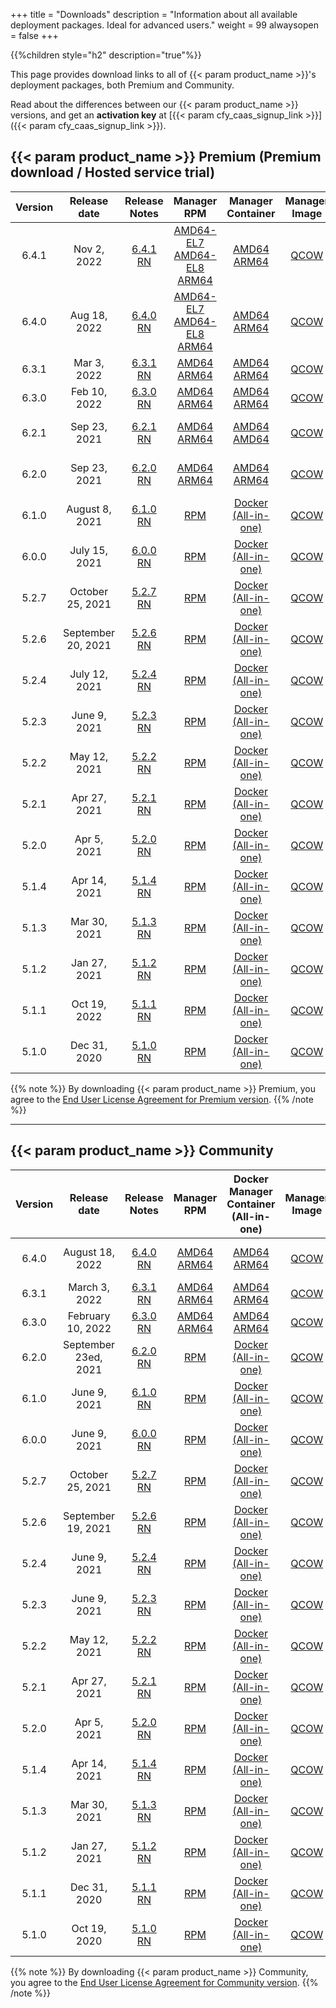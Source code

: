 +++
title = "Downloads"
description = "Information about all available deployment packages. Ideal for advanced users."
weight = 99
alwaysopen = false
+++

{{%children style="h2" description="true"%}}

This page provides download links to all of {{< param product_name >}}'s deployment packages, both Premium and Community.

Read about the differences between our {{< param product_name >}} versions, and get an **activation key** at [{{< param cfy_caas_signup_link >}}]({{< param cfy_caas_signup_link >}}).

## {{< param product_name >}} Premium (Premium download / Hosted service trial)


| Version | Release date | Release Notes | Manager RPM | Manager Container | Manager Image | CLI RPM | CLI DEB | CLI EXE | End of life |
|:-------:|:-----:|:-------------:|:-----------:|:-----------------:|:-------------:|:-------:|:-------:|:-------:|:-------:|
| 6.4.1  | Nov 2, 2022 | [6.4.1 RN](/pdf/641RN.pdf)                                    | [AMD64-EL7](https://repository.cloudifysource.org/cloudify/6.4.1/ga-release/cloudify-manager-install-6.4.1-ga.el7.x86_64.rpm) [AMD64-EL8](https://repository.cloudifysource.org/cloudify/6.4.1/ga-release/cloudify-manager-install-6.4.1-ga.el8.x86_64.rpm) [ARM64 ](https://cloudify-release-eu.s3.eu-west-1.amazonaws.com/cloudify/6.4.1/ga-release/cloudify-manager-install-6.4.1-ga.el7.aarch64.rpm) | [AMD64](https://repository.cloudifysource.org/cloudify/6.4.1/ga-release/cloudify-manager-aio-docker-6.4.1-ga-x86_64.tar) [ARM64](https://repository.cloudifysource.org/cloudify/6.4.1/ga-release/cloudify-manager-aio-docker-6.4.1-ga-aarch64.tar) | [QCOW](https://repository.cloudifysource.org/cloudify/6.4.1/ga-release/cloudify-manager-premium-6.4.1.qcow2) | [AMD64-EL7](https://repository.cloudifysource.org/cloudify/6.4.1/ga-release/cloudify-cli-6.4.1-ga.el7.x86_64.rpm) [AMD64-EL8](https://repository.cloudifysource.org/cloudify/6.4.1/ga-release/cloudify-cli-6.4.1-ga.el8.x86_64.rpm) [ARM64](https://repository.cloudifysource.org/cloudify/6.4.1/ga-release/cloudify-cli-6.4.1-ga.el7.aarch64.rpm) | [DEB](https://repository.cloudifysource.org/cloudify/6.4.1/ga-release/cloudify-cli_6.4.1-ga_amd64.deb) | [EXE](https://repository.cloudifysource.org/cloudify/6.4.1/ga-release/cloudify-windows-cli_6.4.1-ga.exe) | Nov 2, 2024 |
| 6.4.0  | Aug 18, 2022 | [6.4.0 RN](/pdf/640RN.pdf)                                    | [AMD64-EL7](https://repository.cloudifysource.org/cloudify/6.4.0/ga-release/cloudify-manager-install-6.4.0-ga.el7.x86_64.rpm) [AMD64-EL8](https://repository.cloudifysource.org/cloudify/6.4.0/ga-release/cloudify-manager-install-6.4.0-ga.el8.x86_64.rpm) [ARM64 ](https://cloudify-release-eu.s3.eu-west-1.amazonaws.com/cloudify/6.4.0/ga-release/cloudify-manager-install-6.4.0-ga.el7.aarch64.rpm) | [AMD64](https://repository.cloudifysource.org/cloudify/6.4.0/ga-release/cloudify-manager-aio-docker-6.4.0-ga-x86_64.tar) [ARM64](https://repository.cloudifysource.org/cloudify/6.4.0/ga-release/cloudify-manager-aio-docker-6.4.0-ga-aarch64.tar) | [QCOW](https://repository.cloudifysource.org/cloudify/6.4.0/ga-release/cloudify-manager-premium-6.4.0.qcow2) | [AMD64-EL7](https://repository.cloudifysource.org/cloudify/6.4.0/ga-release/cloudify-cli-6.4.0-ga.el7.x86_64.rpm) [AMD64-EL8](https://repository.cloudifysource.org/cloudify/6.4.0/ga-release/cloudify-cli-6.4.0-ga.el8.x86_64.rpm) [ARM64](https://repository.cloudifysource.org/cloudify/6.4.0/ga-release/cloudify-cli-6.4.0-ga.el7.aarch64.rpm) | [DEB](https://repository.cloudifysource.org/cloudify/6.4.0/ga-release/cloudify-cli_6.4.0-ga_amd64.deb) | [EXE](https://repository.cloudifysource.org/cloudify/6.4.0/ga-release/cloudify-windows-cli_6.4.0-ga.exe) | Aug 18, 2024 |
| 6.3.1      | Mar 3, 2022  | [6.3.1 RN](/pdf/631RN.pdf)                                    | [AMD64](https://repository.cloudifysource.org/cloudify/6.3.1/ga-release/cloudify-manager-install-6.3.1-ga.el7.x86_64.rpm) [ARM64](https://cloudify-release-eu.s3.eu-west-1.amazonaws.com/cloudify/6.3.1/ga-release/cloudify-manager-install-6.3.1-ga.el7.aarch64.rpm)                                                                                                                                  | [AMD64](https://repository.cloudifysource.org/cloudify/6.3.1/ga-release/cloudify-manager-aio-docker-6.3.1-ga-x86_64.tar) [ARM64](https://repository.cloudifysource.org/cloudify/6.3.1/ga-release/cloudify-manager-aio-docker-6.3.1-ga-aarch64.tar) | [QCOW](https://repository.cloudifysource.org/cloudify/6.3.1/ga-release/cloudify-manager-premium-6.3.1.qcow2) | [AMD64](https://repository.cloudifysource.org/cloudify/6.3.1/ga-release/cloudify-cli-6.3.1-ga.el7.x86_64.rpm) [AMD64](https://repository.cloudifysource.org/cloudify/6.3.1/ga-release/cloudify-cli-6.3.1-ga.el7.aarch64.rpm)                                                                                                                    | [DEB](https://repository.cloudifysource.org/cloudify/6.3.1/ga-release/cloudify-cli_6.3.1-ga_amd64.deb) | [EXE](https://repository.cloudifysource.org/cloudify/6.3.1/ga-release/cloudify-windows-cli_6.3.1-ga.exe) | Feb 9, 2024  |
| 6.3.0      | Feb 10, 2022 | [6.3.0 RN](/pdf/630RN.pdf)                                    | [AMD64](https://repository.cloudifysource.org/cloudify/6.3.0/ga-release/cloudify-manager-install-6.3.0-ga.el7.x86_64.rpm) [ARM64](https://cloudify-release-eu.s3.eu-west-1.amazonaws.com/cloudify/6.3.0/ga-release/cloudify-manager-install-6.3.0-ga.el7.aarch64.rpm)                                                                                                                                | [AMD64](https://repository.cloudifysource.org/cloudify/6.3.0/ga-release/cloudify-manager-aio-docker-6.3.0-ga-x86_64.tar) [ARM64](https://repository.cloudifysource.org/cloudify/6.3.0/ga-release/cloudify-manager-aio-docker-6.3.0-ga-aarch64.tar) | [QCOW](https://repository.cloudifysource.org/cloudify/6.3.0/ga-release/cloudify-manager-premium-6.3.0.qcow2) | [AMD64](https://repository.cloudifysource.org/cloudify/6.3.0/ga-release/cloudify-cli-6.3.0-ga.el7.x86_64.rpm) [ARM64](https://repository.cloudifysource.org/cloudify/6.3.0/ga-release/cloudify-cli-6.3.0-ga.el7.aarch64.rpm)                                                                                                                    | [DEB](https://repository.cloudifysource.org/cloudify/6.3.0/ga-release/cloudify-cli_6.3.0-ga_amd64.deb) | [EXE](https://repository.cloudifysource.org/cloudify/6.3.0/ga-release/cloudify-windows-cli_6.3.0-ga.exe) | Feb 9, 2024  |
| 6.2.1      | Sep 23, 2021 | [6.2.1 RN](/pdf/621RN.pdf)                                    | [AMD64](https://repository.cloudifysource.org/cloudify/6.2.1/ga-release/cloudify-manager-install-6.2.1-ga.el7.x86_64.rpm) [ARM64](https://cloudify-release-eu.s3.eu-west-1.amazonaws.com/cloudify/6.2.1/ga-release/cloudify-manager-install-6.2.1-ga.el7.aarch64.rpm)                                                                                                                                | [AMD64](https://repository.cloudifysource.org/cloudify/6.2.1/ga-release/cloudify-manager-aio-docker-6.2.1-ga-x86_64.tar) [AMD64](https://repository.cloudifysource.org/cloudify/6.2.1/ga-release/cloudify-manager-aio-docker-6.2.1-ga-aarch64.tar)       | [QCOW](https://repository.cloudifysource.org/cloudify/6.2.1/ga-release/cloudify-manager-premium-6.2.1.qcow2) | [AMD64](https://repository.cloudifysource.org/cloudify/6.2.1/ga-release/cloudify-cli-6.2.1-ga.el7.x86_64.rpm) [ARM64](https://repository.cloudifysource.org/cloudify/6.2.1/ga-release/cloudify-cli-6.2.1-ga.el7.aarch64.rpm)                                                                                                                    | [DEB](https://repository.cloudifysource.org/cloudify/6.2.1/ga-release/cloudify-cli_6.2.1-ga_amd64.deb) | [EXE](https://repository.cloudifysource.org/cloudify/6.2.1/ga-release/cloudify-windows-cli_6.2.1-ga.exe) | Sep 22, 2023 |
| 6.2.0      | Sep 23, 2021 | [6.2.0 RN](/pdf/620RN.pdf)                                    | [AMD64](https://repository.cloudifysource.org/cloudify/6.2.0/ga-release/cloudify-manager-install-6.2.0-ga.el7.x86_64.rpm) [ARM64](https://cloudify-release-eu.s3.eu-west-1.amazonaws.com/cloudify/6.2.0/ga-release/cloudify-manager-install-6.2.0-ga.el7.aarch64.rpm)                                                                                                                                | [AMD64](https://repository.cloudifysource.org/cloudify/6.2.0/ga-release/cloudify-manager-aio-docker-6.2.0-ga.tar) [ARM64](https://repository.cloudifysource.org/cloudify/6.2.0/ga-release/cloudify-manager-aio-docker-6.2.0-ga-aarch64.tar)       | [QCOW](https://repository.cloudifysource.org/cloudify/6.2.0/ga-release/cloudify-manager-premium-6.2.0.qcow2) | [AMD64](https://repository.cloudifysource.org/cloudify/6.2.0/ga-release/cloudify-cli-6.2.0-ga.el7.x86_64.rpm) [AMD64](https://repository.cloudifysource.org/cloudify/6.2.0/ga-release/cloudify-cli-6.2.0-ga.el7.aarch64.rpm)                                                                                                                    | [DEB](https://repository.cloudifysource.org/cloudify/6.2.0/ga-release/cloudify-cli_6.2.0-ga_amd64.deb) | [EXE](https://repository.cloudifysource.org/cloudify/6.2.0/ga-release/cloudify-windows-cli_6.2.0-ga.exe) | Sep 22, 2023 |
| 6.1.0  | August 8, 2021 | [6.1.0 RN](/pdf/610RN.pdf) | [RPM](https://repository.cloudifysource.org/cloudify/6.1.0/ga-release/cloudify-manager-install-6.1.0-ga.el7.x86_64.rpm)	|	[Docker (All-in-one)](https://repository.cloudifysource.org/cloudify/6.1.0/ga-release/cloudify-manager-aio-docker-6.1.0-ga.tar)	|	[QCOW](https://repository.cloudifysource.org/cloudify/6.1.0/ga-release/cloudify-manager-premium-6.1.0.qcow2) | [RPM](https://repository.cloudifysource.org/cloudify/6.1.0/ga-release/cloudify-cli-6.1.0-ga.el7.x86_64.rpm)	|	[DEB](https://repository.cloudifysource.org/cloudify/6.1.0/ga-release/cloudify-cli_6.1.0-ga_amd64.deb)	|	[EXE](https://repository.cloudifysource.org/cloudify/6.1.0/ga-release/cloudify-windows-cli_6.1.0-ga.exe) | August 7, 2023 |
| 6.0.0 | July 15, 2021 | [6.0.0 RN](/pdf/600RN.pdf) | [RPM](https://repository.cloudifysource.org/cloudify/6.0.0/ga-release/cloudify-manager-install-6.0.0-ga.el7.x86_64.rpm)	|	[Docker (All-in-one)](https://repository.cloudifysource.org/cloudify/6.0.0/ga-release/cloudify-manager-aio-docker-6.0.0-ga.tar)	|	[QCOW](https://repository.cloudifysource.org/cloudify/6.0.0/ga-release/cloudify-manager-premium-6.0.0.qcow2) | [RPM](https://repository.cloudifysource.org/cloudify/6.0.0/ga-release/cloudify-cli-6.0.0-ga.el7.x86_64.rpm)	|	[DEB](https://repository.cloudifysource.org/cloudify/6.0.0/ga-release/cloudify-cli_6.0.0-ga_amd64.deb)	|	[EXE](https://repository.cloudifysource.org/cloudify/6.0.0/ga-release/cloudify-windows-cli_6.0.0-ga.exe) | May 26, 2023 |
| 5.2.7  | October 25, 2021 | [5.2.7 RN](/pdf/527RN.pdf) | [RPM](https://repository.cloudifysource.org/cloudify/5.2.7/ga-release/cloudify-manager-install-5.2.7-ga.el7.x86_64.rpm)	|	[Docker (All-in-one)](https://repository.cloudifysource.org/cloudify/5.2.7/ga-release/cloudify-manager-aio-docker-5.2.7-ga.tar)	|	[QCOW](https://repository.cloudifysource.org/cloudify/5.2.7/ga-release/cloudify-manager-premium-5.2.7.qcow2) | [RPM](https://repository.cloudifysource.org/cloudify/5.2.7/ga-release/cloudify-cli-5.2.7-ga.el7.x86_64.rpm)	|	[DEB](https://repository.cloudifysource.org/cloudify/5.2.7/ga-release/cloudify-cli_5.2.7-ga_amd64.deb)	|	[EXE](https://repository.cloudifysource.org/cloudify/5.2.7/ga-release/cloudify-windows-cli_5.2.7-ga.exe) | Apr 5, 2023 |
| 5.2.6  | September 20, 2021 | [5.2.6 RN](/pdf/526RN.pdf) | [RPM](https://repository.cloudifysource.org/cloudify/5.2.6/ga-release/cloudify-manager-install-5.2.6-ga.el7.x86_64.rpm)	|	[Docker (All-in-one)](https://repository.cloudifysource.org/cloudify/5.2.6/ga-release/cloudify-manager-aio-docker-5.2.6-ga.tar)	|	[QCOW](https://repository.cloudifysource.org/cloudify/5.2.6/ga-release/cloudify-manager-premium-5.2.6.qcow2) | [RPM](https://repository.cloudifysource.org/cloudify/5.2.6/ga-release/cloudify-cli-5.2.6-ga.el7.x86_64.rpm)	|	[DEB](https://repository.cloudifysource.org/cloudify/5.2.6/ga-release/cloudify-cli_5.2.6-ga_amd64.deb)	|	[EXE](https://repository.cloudifysource.org/cloudify/5.2.6/ga-release/cloudify-windows-cli_5.2.6-ga.exe) | Apr 5, 2023 |
| 5.2.4  | July 12, 2021 | [5.2.4 RN](/pdf/524RN.pdf) | [RPM](https://repository.cloudifysource.org/cloudify/5.2.4/ga-release/cloudify-manager-install-5.2.4-ga.el7.x86_64.rpm)	|	[Docker (All-in-one)](https://repository.cloudifysource.org/cloudify/5.2.4/ga-release/cloudify-manager-aio-docker-5.2.4-ga.tar)	|	[QCOW](https://repository.cloudifysource.org/cloudify/5.2.4/ga-release/cloudify-manager-premium-5.2.4.qcow2) | [RPM](https://repository.cloudifysource.org/cloudify/5.2.4/ga-release/cloudify-cli-5.2.4-ga.el7.x86_64.rpm)	|	[DEB](https://repository.cloudifysource.org/cloudify/5.2.4/ga-release/cloudify-cli_5.2.4-ga_amd64.deb)	|	[EXE](https://repository.cloudifysource.org/cloudify/5.2.4/ga-release/cloudify-windows-cli_5.2.4-ga.exe) | Apr 5, 2023 |
| 5.2.3  | June 9, 2021 | [5.2.3 RN](/pdf/523RN.pdf) | [RPM](https://repository.cloudifysource.org/cloudify/5.2.3/ga-release/cloudify-manager-install-5.2.3-ga.el7.x86_64.rpm)	|	[Docker (All-in-one)](https://repository.cloudifysource.org/cloudify/5.2.3/ga-release/cloudify-manager-aio-docker-5.2.3-ga.tar)	|	[QCOW](https://repository.cloudifysource.org/cloudify/5.2.3/ga-release/cloudify-manager-premium-5.2.3.qcow2) | [RPM](https://repository.cloudifysource.org/cloudify/5.2.3/ga-release/cloudify-cli-5.2.3-ga.el7.x86_64.rpm)	|	[DEB](https://repository.cloudifysource.org/cloudify/5.2.3/ga-release/cloudify-cli_5.2.3-ga_amd64.deb)	|	[EXE](https://repository.cloudifysource.org/cloudify/5.2.3/ga-release/cloudify-windows-cli_5.2.3-ga.exe) | Apr 5, 2023 |
| 5.2.2  | May 12, 2021 | [5.2.2 RN](/pdf/522RN.pdf) | [RPM](https://repository.cloudifysource.org/cloudify/5.2.2/ga-release/cloudify-manager-install-5.2.2-ga.el7.x86_64.rpm)	|	[Docker (All-in-one)](https://repository.cloudifysource.org/cloudify/5.2.2/ga-release/cloudify-manager-aio-docker-5.2.2-ga.tar)	|	[QCOW](https://repository.cloudifysource.org/cloudify/5.2.2/ga-release/cloudify-manager-premium-5.2.2.qcow2) | [RPM](https://repository.cloudifysource.org/cloudify/5.2.2/ga-release/cloudify-cli-5.2.2-ga.el7.x86_64.rpm)	|	[DEB](https://repository.cloudifysource.org/cloudify/5.2.2/ga-release/cloudify-cli_5.2.2-ga_amd64.deb)	|	[EXE](https://repository.cloudifysource.org/cloudify/5.2.2/ga-release/cloudify-windows-cli_5.2.2-ga.exe) | Apr 5, 2023 |
| 5.2.1  | Apr 27, 2021 | [5.2.1 RN](/pdf/521RN.pdf) | [RPM](https://repository.cloudifysource.org/cloudify/5.2.1/ga-release/cloudify-manager-install-5.2.1-ga.el7.x86_64.rpm)	|	[Docker (All-in-one)](https://repository.cloudifysource.org/cloudify/5.2.1/ga-release/cloudify-manager-aio-docker-5.2.1-ga.tar)	|	[QCOW](https://repository.cloudifysource.org/cloudify/5.2.1/ga-release/cloudify-manager-premium-5.2.1.qcow2) | [RPM](https://repository.cloudifysource.org/cloudify/5.2.1/ga-release/cloudify-cli-5.2.1-ga.el7.x86_64.rpm)	|	[DEB](https://repository.cloudifysource.org/cloudify/5.2.1/ga-release/cloudify-cli_5.2.1-ga_amd64.deb)	|	[EXE](https://repository.cloudifysource.org/cloudify/5.2.1/ga-release/cloudify-windows-cli_5.2.1-ga.exe) | Apr 5, 2023 |
| 5.2.0 | Apr 5, 2021  | [5.2.0 RN](/pdf/520RN.pdf) |  [RPM](https://repository.cloudifysource.org/cloudify/5.2.0/ga-release/cloudify-manager-install-5.2.0-ga.el7.x86_64.rpm)	|	[Docker (All-in-one)](https://repository.cloudifysource.org/cloudify/5.2.0/ga-release/cloudify-manager-aio-docker-5.2.0-ga.tar)	|	[QCOW](https://repository.cloudifysource.org/cloudify/5.2.0/ga-release/cloudify-manager-premium-5.2.0.qcow2) | [RPM](https://repository.cloudifysource.org/cloudify/5.2.0/ga-release/cloudify-cli-5.2.0-ga.el7.x86_64.rpm)	|	[DEB](https://repository.cloudifysource.org/cloudify/5.2.0/ga-release/cloudify-cli_5.2.0-ga_amd64.deb)	|	[EXE](https://repository.cloudifysource.org/cloudify/5.2.0/ga-release/cloudify-windows-cli_5.2.0-ga.exe) | Apr 5, 2023 |
| 5.1.4 | Apr 14, 2021 | [5.1.4 RN](/pdf/514RN.pdf) | [RPM](https://repository.cloudifysource.org/cloudify/5.1.4/ga-release/cloudify-manager-install-5.1.4-ga.el7.x86_64.rpm)	|	[Docker (All-in-one)](https://repository.cloudifysource.org/cloudify/5.1.4/ga-release/cloudify-manager-aio-docker-5.1.4ga.tar)	|	[QCOW](https://repository.cloudifysource.org/cloudify/5.1.4/ga-release/cloudify-manager-premium-5.1.4.qcow2) | [RPM](https://repository.cloudifysource.org/cloudify/5.1.4/ga-release/cloudify-cli-5.1.4-ga.el7.x86_64.rpm)	|	[DEB](https://repository.cloudifysource.org/cloudify/5.1.4/ga-release/cloudify-cli_5.1.4-ga_amd64.deb)	|	[EXE](https://repository.cloudifysource.org/cloudify/5.1.4/ga-release/cloudify-windows-cli_5.1.4-ga.exe) | Oct 19, 2022 |
| 5.1.3 | Mar 30, 2021 | [5.1.3 RN](/pdf/513RN.pdf) | [RPM](https://repository.cloudifysource.org/cloudify/5.1.3/ga-release/cloudify-manager-install-5.1.3-ga.el7.x86_64.rpm)	|	[Docker (All-in-one)](https://repository.cloudifysource.org/cloudify/5.1.3/ga-release/cloudify-manager-aio-docker-5.1.3ga.tar)	|	[QCOW](https://repository.cloudifysource.org/cloudify/5.1.3/ga-release/cloudify-manager-premium-5.1.3.qcow2) | [RPM](https://repository.cloudifysource.org/cloudify/5.1.3/ga-release/cloudify-cli-5.1.3-ga.el7.x86_64.rpm)	|	[DEB](https://repository.cloudifysource.org/cloudify/5.1.3/ga-release/cloudify-cli_5.1.3-ga_amd64.deb)	|	[EXE](https://repository.cloudifysource.org/cloudify/5.1.3/ga-release/cloudify-windows-cli_5.1.3-ga.exe) | Oct 19, 2022 |
| 5.1.2 | Jan 27, 2021 | [5.1.2 RN](/pdf/512RN.pdf) | [RPM](https://repository.cloudifysource.org/cloudify/5.1.2/ga-release/cloudify-manager-install-5.1.2-ga.el7.x86_64.rpm)	|	[Docker (All-in-one)](https://repository.cloudifysource.org/cloudify/5.1.2/ga-release/cloudify-manager-aio-docker-5.1.2ga.tar)	|	[QCOW](https://repository.cloudifysource.org/cloudify/5.1.2/ga-release/cloudify-manager-premium-5.1.2.qcow2) | [RPM](https://repository.cloudifysource.org/cloudify/5.1.2/ga-release/cloudify-cli-5.1.2-ga.el7.x86_64.rpm)	|	[DEB](https://repository.cloudifysource.org/cloudify/5.1.2/ga-release/cloudify-cli_5.1.2-ga_amd64.deb)	|	[EXE](https://repository.cloudifysource.org/cloudify/5.1.2/ga-release/cloudify-windows-cli_5.1.2-ga.exe) | Oct 19, 2022 |
| 5.1.1 | Oct 19, 2022 | [5.1.1 RN](https://cloudify.co/release-notes-cloudify-5-1-1/) | [RPM](https://repository.cloudifysource.org/cloudify/5.1.1/ga-release/cloudify-manager-install-5.1.1-ga.el7.x86_64.rpm)	|	[Docker (All-in-one)](https://repository.cloudifysource.org/cloudify/5.1.1/ga-release/cloudify-manager-aio-docker-5.1.1ga.tar)	|	[QCOW](https://repository.cloudifysource.org/cloudify/5.1.1/ga-release/cloudify-manager-premium-5.1.1.qcow2) | [RPM](https://repository.cloudifysource.org/cloudify/5.1.1/ga-release/cloudify-cli-5.1.1-ga.el7.x86_64.rpm)	|	[DEB](https://repository.cloudifysource.org/cloudify/5.1.1/ga-release/cloudify-cli_5.1.1-ga_amd64.deb)	|	[EXE](https://repository.cloudifysource.org/cloudify/5.1.1/ga-release/cloudify-windows-cli_5.1.1-ga.exe) | Oct 19, 2022 |
| 5.1.0 | Dec 31, 2020 | [5.1.0 RN](https://cloudify.co/release-notes-5-1-2020/) | [RPM](https://repository.cloudifysource.org/cloudify/5.1.0/ga-release/cloudify-manager-install-5.1.0ga.rpm)	|	[Docker (All-in-one)](https://repository.cloudifysource.org/cloudify/5.1.0/ga-release/cloudify-manager-aio-docker-5.1.0ga.tar)	|	[QCOW](https://repository.cloudifysource.org/cloudify/5.1.0/ga-release/cloudify-manager-5.1.0ga.qcow2) | [RPM](https://repository.cloudifysource.org/cloudify/5.1.0/ga-release/cloudify-cli-5.1.0-ga.el7.x86_64.rpm)	|	[DEB](https://repository.cloudifysource.org/cloudify/5.1.0/ga-release/cloudify-cli_5.1.0-ga_amd64.deb)	|	[EXE](https://repository.cloudifysource.org/cloudify/5.1.0/ga-release/cloudify-windows-cli_5.1.0-ga.exe) | Oct 19, 2022 |


{{% note %}}
By downloading {{< param product_name >}} Premium, you agree to the [End User License Agreement for Premium version](https://cloudify.co/license).
{{% /note %}}


---


## {{< param product_name >}} Community

| Version | Release date  | Release Notes | Manager RPM | Docker Manager Container (All-in-one) | Manager Image | CLI RPM | CLI DEB | CLI EXE | End of Life |
|:-------:|:-----:|:-------------:|:-----------:|:-----------------:|:-------------:|:-------:|:-------:|:-------:|:-----:|
| 6.4.0   | August 18, 2022 | [6.4.0 RN](/pdf/640RN.pdf) | [AMD64](https://repository.cloudifysource.org/cloudify/6.4.0/community/cloudify-manager-install-6.4.0-ga.el7.x86_64.rpm) [ARM64](https://repository.cloudifysource.org/cloudify/6.4.0/community/cloudify-manager-install-6.4.0-ga.el7.aarch64.rpm)	|	[AMD64](https://repository.cloudifysource.org/cloudify/6.4.0/community/cloudify-manager-aio-docker-6.4.0-ga-x86_64.tar)	[ARM64](https://repository.cloudifysource.org/cloudify/6.4.0/community/cloudify-manager-aio-docker-6.4.0-ga-aarch64.tar) |	[QCOW](https://repository.cloudifysource.org/cloudify/6.4.0/community/cloudify-manager-community-6.4.0.qcow2) | [AMD64](https://repository.cloudifysource.org/cloudify/6.4.0/ga-release/cloudify-cli-6.4.0-ga.el7.x86_64.rpm) [ARM64](https://repository.cloudifysource.org/cloudify/6.4.0/ga-release/cloudify-cli-6.4.0-ga.el7.aarch64.rpm)	|	[DEB](https://repository.cloudifysource.org/cloudify/6.4.0/ga-release/cloudify-cli_6.4.0-ga_amd64.deb)	|	[EXE](https://repository.cloudifysource.org/cloudify/6.4.0/ga-release/cloudify-windows-cli_6.4.0-ga.exe) | August 18, 2024 |
| 6.3.1   | March 3, 2022 | [6.3.1 RN](/pdf/631RN.pdf) | [AMD64](https://repository.cloudifysource.org/cloudify/6.3.1/community/cloudify-manager-install-6.3.1-ga.el7.x86_64.rpm) [ARM64](https://repository.cloudifysource.org/cloudify/6.3.1/community/cloudify-manager-install-6.3.1-ga.el7.aarch64.rpm)	|	[AMD64](https://repository.cloudifysource.org/cloudify/6.3.1/community/cloudify-manager-aio-docker-6.3.1-ga-x86_64.tar) [ARM64](https://repository.cloudifysource.org/cloudify/6.3.1/community/cloudify-manager-aio-docker-6.3.1-ga-aarch64.tar)	|	[QCOW](https://repository.cloudifysource.org/cloudify/6.3.1/community/cloudify-manager-community-6.3.1.qcow2) | [AMD64](https://repository.cloudifysource.org/cloudify/6.3.1/ga-release/cloudify-cli-6.3.1-ga.el7.x86_64.rpm) [ARM64](https://repository.cloudifysource.org/cloudify/6.3.1/ga-release/cloudify-cli-6.3.1-ga.el7.aarch64.rpm)	|	[DEB](https://repository.cloudifysource.org/cloudify/6.3.1/ga-release/cloudify-cli_6.3.1-ga_amd64.deb)	|	[EXE](https://repository.cloudifysource.org/cloudify/6.3.1/ga-release/cloudify-windows-cli_6.3.1-ga.exe) | February 9, 2024 |
| 6.3.0   | February 10, 2022 | [6.3.0 RN](/pdf/630RN.pdf) | [AMD64](https://repository.cloudifysource.org/cloudify/6.3.0/community/cloudify-manager-install-6.3.0-ga.el7.x86_64.rpm) [ARM64](https://repository.cloudifysource.org/cloudify/6.3.0/community/cloudify-manager-install-6.3.0-ga.el7.aarch64.rpm)	|	[AMD64](https://repository.cloudifysource.org/cloudify/6.3.0/community/cloudify-manager-aio-docker-6.3.0-ga-x86_64.tar) [ARM64](https://repository.cloudifysource.org/cloudify/6.3.0/community/cloudify-manager-aio-docker-6.3.0-ga-aarch64.tar)	|	[QCOW](https://repository.cloudifysource.org/cloudify/6.3.0/community/cloudify-manager-community-6.3.0.qcow2) | [AMD64](https://repository.cloudifysource.org/cloudify/6.3.0/ga-release/cloudify-cli-6.3.0-ga.el7.x86_64.rpm)	[ARM64](https://repository.cloudifysource.org/cloudify/6.3.0/ga-release/cloudify-cli-6.3.0-ga.el7.aarch64.rpm) |	[DEB](https://repository.cloudifysource.org/cloudify/6.3.0/ga-release/cloudify-cli_6.3.0-ga_amd64.deb)	|	[EXE](https://repository.cloudifysource.org/cloudify/6.3.0/ga-release/cloudify-windows-cli_6.3.0-ga.exe) | February 9, 2024 |
| 6.2.0   | September 23ed, 2021 | [6.2.0 RN](/pdf/620RN.pdf) | [RPM](https://repository.cloudifysource.org/cloudify/6.2.0/community/cloudify-manager-install-6.2.0-ga.el7.x86_64.rpm)	|	[Docker (All-in-one)](https://repository.cloudifysource.org/cloudify/6.2.0/community/cloudify-manager-aio-docker-6.2.0-ga.tar)	|	[QCOW](https://repository.cloudifysource.org/cloudify/6.2.0/community/cloudify-manager-community-6.2.0.qcow2) | [RPM](https://repository.cloudifysource.org/cloudify/6.2.0/ga-release/cloudify-cli-6.2.0-ga.el7.x86_64.rpm)	|	[DEB](https://repository.cloudifysource.org/cloudify/6.2.0/ga-release/cloudify-cli_6.2.0-ga_amd64.deb)	|	[EXE](https://repository.cloudifysource.org/cloudify/6.2.0/ga-release/cloudify-windows-cli_6.2.0-ga.exe) | Sep 22 2023 |
| 6.1.0   | June 9, 2021 | [6.1.0 RN](/pdf/610RN.pdf) | [RPM](https://repository.cloudifysource.org/cloudify/6.1.0/community/cloudify-manager-install-6.1.0-ga.el7.x86_64.rpm)	|	[Docker (All-in-one)](https://repository.cloudifysource.org/cloudify/6.1.0/community/cloudify-manager-aio-docker-6.1.0-ga.tar)	|	[QCOW](https://repository.cloudifysource.org/cloudify/6.1.0/community/cloudify-manager-community-6.1.0.qcow2) | [RPM](https://repository.cloudifysource.org/cloudify/6.1.0/ga-release/cloudify-cli-6.1.0-ga.el7.x86_64.rpm)	|	[DEB](https://repository.cloudifysource.org/cloudify/6.1.0/ga-release/cloudify-cli_6.1.0-ga_amd64.deb)	|	[EXE](https://repository.cloudifysource.org/cloudify/6.1.0/ga-release/cloudify-windows-cli_6.1.0-ga.exe) | Aug 10, 2023 |
| 6.0.0   | June 9, 2021 | [6.0.0 RN](/pdf/600RN.pdf) | [RPM](https://repository.cloudifysource.org/cloudify/6.0.0/community/cloudify-manager-install-6.0.0-ga.el7.x86_64.rpm)	|	[Docker (All-in-one)](https://repository.cloudifysource.org/cloudify/6.0.0/community/cloudify-manager-aio-docker-6.0.0-ga.tar)	|	[QCOW](https://repository.cloudifysource.org/cloudify/6.0.0/community/cloudify-manager-community-6.0.0.qcow2) | [RPM](https://repository.cloudifysource.org/cloudify/6.0.0/ga-release/cloudify-cli-6.0.0-ga.el7.x86_64.rpm)	|	[DEB](https://repository.cloudifysource.org/cloudify/6.0.0/ga-release/cloudify-cli_6.0.0-ga_amd64.deb)	|	[EXE](https://repository.cloudifysource.org/cloudify/6.0.0/ga-release/cloudify-windows-cli_6.0.0-ga.exe) | May 26, 2023 |
| 5.2.7   | October 25, 2021 | [5.2.7 RN](/pdf/527RN.pdf) | [RPM](https://repository.cloudifysource.org/cloudify/5.2.7/community/cloudify-manager-install-5.2.7-ga.el7.x86_64.rpm)	|	[Docker (All-in-one)](https://repository.cloudifysource.org/cloudify/5.2.7/community/cloudify-manager-aio-docker-5.2.7-ga.tar)	|	[QCOW](https://repository.cloudifysource.org/cloudify/5.2.7/community/cloudify-manager-community-5.2.7.qcow2) | [RPM](https://repository.cloudifysource.org/cloudify/5.2.7/ga-release/cloudify-cli-5.2.7-ga.el7.x86_64.rpm)	|	[DEB](https://repository.cloudifysource.org/cloudify/5.2.7/ga-release/cloudify-cli_5.2.7-ga_amd64.deb)	|	[EXE](https://repository.cloudifysource.org/cloudify/5.2.7/ga-release/cloudify-windows-cli_5.2.7-ga.exe) | Apr 5, 2023 |
| 5.2.6   | September 19, 2021 | [5.2.6 RN](/pdf/526RN.pdf) | [RPM](https://repository.cloudifysource.org/cloudify/5.2.6/community/cloudify-manager-install-5.2.6-ga.el7.x86_64.rpm)	|	[Docker (All-in-one)](https://repository.cloudifysource.org/cloudify/5.2.6/community/cloudify-manager-aio-docker-5.2.6-ga.tar)	|	[QCOW](https://repository.cloudifysource.org/cloudify/5.2.6/community/cloudify-manager-community-5.2.6.qcow2) | [RPM](https://repository.cloudifysource.org/cloudify/5.2.6/ga-release/cloudify-cli-5.2.6-ga.el7.x86_64.rpm)	|	[DEB](https://repository.cloudifysource.org/cloudify/5.2.6/ga-release/cloudify-cli_5.2.6-ga_amd64.deb)	|	[EXE](https://repository.cloudifysource.org/cloudify/5.2.6/ga-release/cloudify-windows-cli_5.2.6-ga.exe) | Apr 5, 2023 |
| 5.2.4   | June 9, 2021 | [5.2.4 RN](/pdf/524RN.pdf) | [RPM](https://repository.cloudifysource.org/cloudify/5.2.4/community/cloudify-manager-install-5.2.4-ga.el7.x86_64.rpm)	|	[Docker (All-in-one)](https://repository.cloudifysource.org/cloudify/5.2.4/community/cloudify-manager-aio-docker-5.2.4-ga.tar)	|	[QCOW](https://repository.cloudifysource.org/cloudify/5.2.4/community/cloudify-manager-community-5.2.4.qcow2) | [RPM](https://repository.cloudifysource.org/cloudify/5.2.4/ga-release/cloudify-cli-5.2.4-ga.el7.x86_64.rpm)	|	[DEB](https://repository.cloudifysource.org/cloudify/5.2.4/ga-release/cloudify-cli_5.2.4-ga_amd64.deb)	|	[EXE](https://repository.cloudifysource.org/cloudify/5.2.4/ga-release/cloudify-windows-cli_5.2.4-ga.exe) | Apr 5, 2023 |
| 5.2.3   | June 9, 2021 | [5.2.3 RN](/pdf/523RN.pdf) | [RPM](https://repository.cloudifysource.org/cloudify/5.2.3/community/cloudify-manager-install-5.2.3-ga.el7.x86_64.rpm)	|	[Docker (All-in-one)](https://repository.cloudifysource.org/cloudify/5.2.3/community/cloudify-manager-aio-docker-5.2.3-ga.tar)	|	[QCOW](https://repository.cloudifysource.org/cloudify/5.2.3/community/cloudify-manager-community-5.2.3.qcow2) | [RPM](https://repository.cloudifysource.org/cloudify/5.2.3/ga-release/cloudify-cli-5.2.3-ga.el7.x86_64.rpm)	|	[DEB](https://repository.cloudifysource.org/cloudify/5.2.3/ga-release/cloudify-cli_5.2.3-ga_amd64.deb)	|	[EXE](https://repository.cloudifysource.org/cloudify/5.2.3/ga-release/cloudify-windows-cli_5.2.3-ga.exe) | Apr 5, 2023 |
| 5.2.2   | May 12, 2021 | [5.2.2 RN](/pdf/522RN.pdf) | [RPM](https://repository.cloudifysource.org/cloudify/5.2.2/community/cloudify-manager-install-5.2.2-ga.el7.x86_64.rpm)	|	[Docker (All-in-one)](https://repository.cloudifysource.org/cloudify/5.2.2/community/cloudify-manager-aio-docker-5.2.2-ga.tar)	|	[QCOW](https://repository.cloudifysource.org/cloudify/5.2.2/community/cloudify-manager-community-5.2.2.qcow2) | [RPM](https://repository.cloudifysource.org/cloudify/5.2.2/ga-release/cloudify-cli-5.2.2-ga.el7.x86_64.rpm)	|	[DEB](https://repository.cloudifysource.org/cloudify/5.2.2/ga-release/cloudify-cli_5.2.2-ga_amd64.deb)	|	[EXE](https://repository.cloudifysource.org/cloudify/5.2.2/ga-release/cloudify-windows-cli_5.2.2-ga.exe) | Apr 5, 2023 |
| 5.2.1   | Apr 27, 2021 | [5.2.1 RN](/pdf/521RN.pdf) | [RPM](https://repository.cloudifysource.org/cloudify/5.2.1/community/cloudify-manager-install-5.2.1-ga.el7.x86_64.rpm)	|	[Docker (All-in-one)](https://repository.cloudifysource.org/cloudify/5.2.1/community/cloudify-manager-aio-docker-5.2.1-ga.tar)	|	[QCOW](https://repository.cloudifysource.org/cloudify/5.2.1/community/cloudify-manager-community-5.2.1.qcow2) | [RPM](https://repository.cloudifysource.org/cloudify/5.2.1/ga-release/cloudify-cli-5.2.1-ga.el7.x86_64.rpm)	|	[DEB](https://repository.cloudifysource.org/cloudify/5.2.1/ga-release/cloudify-cli_5.2.1-ga_amd64.deb)	|	[EXE](https://repository.cloudifysource.org/cloudify/5.2.1/ga-release/cloudify-windows-cli_5.2.1-ga.exe) | Apr 5, 2023 |
| 5.2.0   | Apr 5, 2021 | [5.2.0 RN](/pdf/520RN.pdf) | [RPM](https://repository.cloudifysource.org/cloudify/5.2.0/community/cloudify-manager-install-5.2.0-ga.el7.x86_64.rpm)	|	[Docker (All-in-one)](https://repository.cloudifysource.org/cloudify/5.2.0/community/cloudify-manager-aio-docker-5.2.0-ga.tar)	|	[QCOW](https://repository.cloudifysource.org/cloudify/5.2.0/community/cloudify-manager-community-5.2.0.qcow2) | [RPM](https://repository.cloudifysource.org/cloudify/5.2.0/ga-release/cloudify-cli-5.2.0-ga.el7.x86_64.rpm)	|	[DEB](https://repository.cloudifysource.org/cloudify/5.2.0/ga-release/cloudify-cli_5.2.0-ga_amd64.deb)	|	[EXE](https://repository.cloudifysource.org/cloudify/5.2.0/ga-release/cloudify-windows-cli_5.2.0-ga.exe) | Apr 5, 2023 |
| 5.1.4 | Apr 14, 2021 | [5.1.4 RN](/pdf/514RN.pdf) | [RPM](https://repository.cloudifysource.org/cloudify/5.1.4/community/cloudify-manager-install-5.1.4-ga.el7.x86_64.rpm)	|	[Docker (All-in-one)](https://repository.cloudifysource.org/cloudify/5.1.4/community/cloudify-manager-aio-docker-5.1.4-ga.tar)	|	[QCOW](https://repository.cloudifysource.org/cloudify/5.1.4/community/cloudify-manager-community-5.1.4.qcow2) | [RPM](https://repository.cloudifysource.org/cloudify/5.1.4/ga-release/cloudify-cli-5.1.4-ga.el7.x86_64.rpm)	|	[DEB](https://repository.cloudifysource.org/cloudify/5.1.4/ga-release/cloudify-cli_5.1.4-ga_amd64.deb)	|	[EXE](https://repository.cloudifysource.org/cloudify/5.1.4/ga-release/cloudify-windows-cli_5.1.4-ga.exe) | Oct 19, 2022 |
| 5.1.3 | Mar 30, 2021 | [5.1.3 RN](/pdf/513RN.pdf) |  [RPM](https://repository.cloudifysource.org/cloudify/5.1.3/community/cloudify-manager-install-5.1.3-ga.el7.x86_64.rpm)	|	[Docker (All-in-one)](https://repository.cloudifysource.org/cloudify/5.1.3/community/cloudify-manager-aio-docker-5.1.3-ga.tar)	|	[QCOW](https://repository.cloudifysource.org/cloudify/5.1.3/community/cloudify-manager-community-5.1.3.qcow2) | [RPM](https://repository.cloudifysource.org/cloudify/5.1.3/ga-release/cloudify-cli-5.1.3-ga.el7.x86_64.rpm)	|	[DEB](https://repository.cloudifysource.org/cloudify/5.1.3/ga-release/cloudify-cli_5.1.3-ga_amd64.deb)	|	[EXE](https://repository.cloudifysource.org/cloudify/5.1.3/ga-release/cloudify-windows-cli_5.1.3-ga.exe) | Oct 19, 2022 |
| 5.1.2 | Jan 27, 2021 | [5.1.2 RN](/pdf/512RN.pdf) | [RPM](https://repository.cloudifysource.org/cloudify/5.1.2/community/cloudify-manager-install-5.1.2-ga.el7.x86_64.rpm)	|	[Docker (All-in-one)](https://repository.cloudifysource.org/cloudify/5.1.2/community/cloudify-manager-aio-docker-5.1.2-ga.tar)	|	[QCOW](https://repository.cloudifysource.org/cloudify/5.1.2/community/cloudify-manager-community-5.1.2.qcow2) | [RPM](https://repository.cloudifysource.org/cloudify/5.1.2/ga-release/cloudify-cli-5.1.2-ga.el7.x86_64.rpm)	|	[DEB](https://repository.cloudifysource.org/cloudify/5.1.2/ga-release/cloudify-cli_5.1.2-ga_amd64.deb)	|	[EXE](https://repository.cloudifysource.org/cloudify/5.1.2/ga-release/cloudify-windows-cli_5.1.2-ga.exe) | Oct 19, 2022 |
| 5.1.1 | Dec 31, 2020 | [5.1.1 RN](https://cloudify.co/release-notes-cloudify-5-1-1/) | [RPM](https://repository.cloudifysource.org/cloudify/20.12.15/release/cloudify-manager-install-20.12.15-community.x86_64.rpm)	|	[Docker (All-in-one)](https://repository.cloudifysource.org/cloudify/20.12.15/release/cloudify-manager-aio-docker-20.12.15.tar)	|	[QCOW](https://repository.cloudifysource.org/cloudify/20.12.15/release/cloudify-manager-community-20.12.15.qcow2) | [RPM](https://repository.cloudifysource.org/cloudify/5.1.1/ga-release/cloudify-cli-5.1.1-ga.el7.x86_64.rpm)	|	[DEB](https://repository.cloudifysource.org/cloudify/5.1.1/ga-release/cloudify-cli_5.1.1-ga_amd64.deb)	|	[EXE](https://repository.cloudifysource.org/cloudify/5.1.1/ga-release/cloudify-windows-cli_5.1.1-ga.exe) | Oct 19, 2022 |
| 5.1.0 | Oct 19, 2020 | [5.1.0 RN](https://cloudify.co/release-notes-5-1-2020/) | [RPM](https://repository.cloudifysource.org/cloudify/20.10.20/release/cloudify-manager-install-20.10.20-community.x86_64.rpm)	|	[Docker (All-in-one)](https://repository.cloudifysource.org/cloudify/20.10.20/release/cloudify-manager-aio-docker-20.10.20.tar)	|	[QCOW](https://repository.cloudifysource.org/cloudify/20.10.20/community-release/cloudify-manager-community-20.10.20.qcow2) | [RPM](https://repository.cloudifysource.org/cloudify/5.1.0/ga-release/cloudify-cli-5.1.0-ga.el7.x86_64.rpm)	|	[DEB](https://repository.cloudifysource.org/cloudify/5.1.0/ga-release/cloudify-cli_5.1.0-ga_amd64.deb)	|	[EXE](https://repository.cloudifysource.org/cloudify/5.1.0/ga-release/cloudify-windows-cli_5.1.0-ga.exe) | Oct 19, 2022 |

{{% note %}}
By downloading {{< param product_name >}} Community, you agree to the [End User License Agreement for Community version](https://cloudify.co/license-community).
{{% /note %}}
